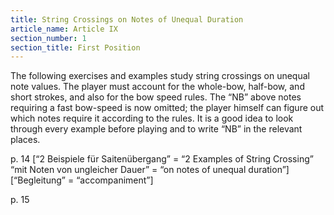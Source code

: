 ```yaml
---
title: String Crossings on Notes of Unequal Duration
article_name: Article IX
section_number: 1
section_title: First Position
---
```


The following exercises and examples study string crossings on unequal note values. The player must account for the whole-bow, half-bow, and short strokes, and also for the bow speed rules. The “NB” above notes requiring a fast bow-speed is now omitted; the player himself can figure out which notes require it according to the rules. It is a good idea to look through every example before playing and to write “NB” in the relevant places.

p. 14
[“2 Beispiele für Saitenübergang” = “2 Examples of String Crossing”
“mit Noten von ungleicher Dauer” = “on notes of unequal duration”]
[“Begleitung” = “accompaniment”]
 

p. 15
